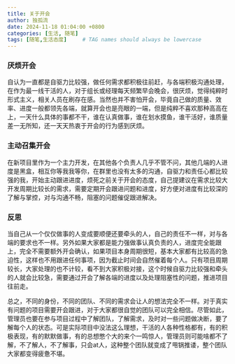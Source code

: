 ```yaml
---
title: 关于开会
author: 独孤流
date: 2024-11-18 01:04:00 +0800
categories: [生活, 随笔]
tags: [随笔,生活态度]     # TAG names should always be lowercase
---
```


### 厌烦开会
自认为一直都是自驱力比较强，做任何需求都积极往前赶，与各端积极沟通处理，在作为最一线干活的人，对于组长或经理每天频繁早会晚会，很厌烦，觉得纯粹时形式主义，相关人员在刷存在感。当然也并不害怕开会，毕竟自己做的质量、效率、进度一般都领先各端，就算开会也是亮眼的一端，但是纯粹不喜欢那种高高在上，一天什么具体的事都不干，谁在认真做事，谁在划水摸鱼，谁干活好，谁质量差一无所知，还一天天热衷于开会的行为感到厌烦。

### 主动召集开会
在新项目里作为一个主力开发，在其他各个负责人几乎不管不问，其他几端的人进度是黑盒，相互你等我我等你，在群里也没有太多的沟通，自驱力和责任心都比较强的我，开始主动跟进进度，烦死之前关于开会的态度，自己提建议在需求比较大开发周期比较长的需求，需要定期开会跟进问题和进度，好方便对进度有比较深的了解与掌控，对与沟通不畅，阻塞的问题催促跟进解决。

### 反思
当自己从一个仅仅做事的人变成要顺便还要牵头的人，自己的责任不一样，对与各端的要求也不一样。另外如果大家都是能力强做事认真负责的人，进度完全能跟上，完全不需要额外开会确认，如果项目本身周期很短，基本大家都有比较高的急迫性，这样也不用跟进任何事项，因为截止时间会自然催着每个人。只有项目周期较长，大家处理的也不计较，看不到大家积极对接，这个时候自驱力比较强和牵头的人就会比较急，需要通过开会了解各端的进度以及处理阻塞性的问题，推进项目往前走。

总之，不同的身份，不同的团队、不同的需求会让人的想法完全不一样。对于真实有问题的项目需要开会跟进，对于大家都很自觉的团队可以完全相信。尽管如此，管理员也要在参与项目过程中了解团队，了解需求，及时对一些问题做决断，要了解每个人的状态。可是实际项目中没法这么理想，干活的人各种性格都有，有的积极表现，有的默默做事，有的总想憋个大的来个一鸣惊人，管理员则可能啥都不了解，不了解人，不了解事，只会at人，这种整个团队就变成了甩锅推诿，整个团队大家都变得疲惫不堪。